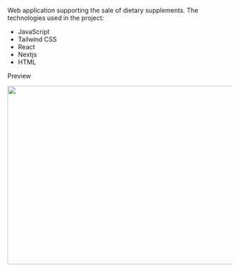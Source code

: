 Web application supporting the sale of dietary supplements.
The technologies used in the project:
- JavaScript
- Tailwind CSS
- React
- Nextjs
- HTML

Preview

<img src="https://github.com/adamowski21/projekt/assets/76078599/2d1cfb33-81ac-4bdc-b1e6-4a7edd9b548c" width="600" height="400" />
